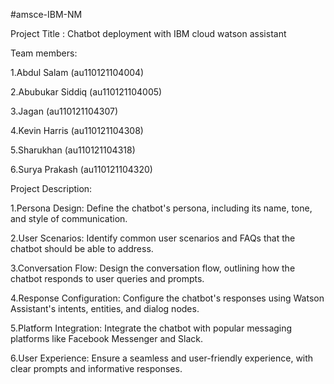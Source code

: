 #amsce-IBM-NM

Project Title : Chatbot deployment with IBM cloud watson assistant

Team members:

1.Abdul Salam     (au110121104004)

2.Abubukar Siddiq (au110121104005)

3.Jagan           (au110121104307)

4.Kevin Harris    (au110121104308)

5.Sharukhan       (au110121104318)

6.Surya Prakash   (au110121104320)

Project Description:

1.Persona Design: Define the chatbot's persona, including its name, tone, and style of communication.

2.User Scenarios: Identify common user scenarios and FAQs that the chatbot should be able to address.

3.Conversation Flow: Design the conversation flow, outlining how the chatbot responds to user queries and prompts.

4.Response Configuration: Configure the chatbot's responses using Watson Assistant's intents, entities, and dialog nodes.

5.Platform Integration: Integrate the chatbot with popular messaging platforms like Facebook Messenger and Slack.

6.User Experience: Ensure a seamless and user-friendly experience, with clear prompts and informative responses.
